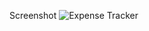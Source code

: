 Screenshot
![Expense Tracker](https://user-images.githubusercontent.com/82375582/114405160-05e94100-9bc4-11eb-8b5a-36307a31c53c.jpg)
